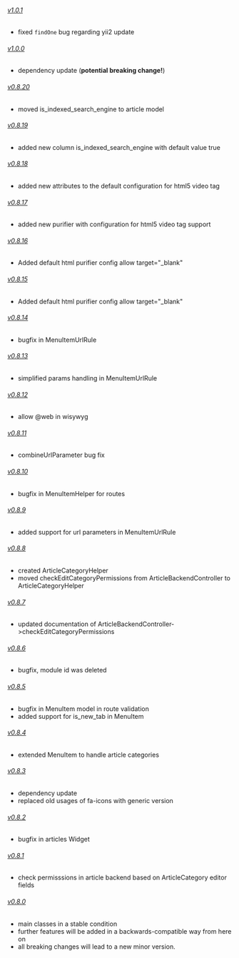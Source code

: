###### [v1.0.1](https://github.com/asinfotrack/yii2-article/releases/tag/1.0.1)
- fixed `findOne` bug regarding yii2 update 

###### [v1.0.0](https://github.com/asinfotrack/yii2-article/releases/tag/1.0.0)
- dependency update (__potential breaking change!__)

###### [v0.8.20](https://github.com/asinfotrack/yii2-article/releases/tag/0.8.20)
- moved is_indexed_search_engine to article model

###### [v0.8.19](https://github.com/asinfotrack/yii2-article/releases/tag/0.8.19)
- added new column is_indexed_search_engine with default value true

###### [v0.8.18](https://github.com/asinfotrack/yii2-article/releases/tag/0.8.18)
- added new attributes to the default configuration for html5 video tag

###### [v0.8.17](https://github.com/asinfotrack/yii2-article/releases/tag/0.8.17)
- added new purifier with configuration for html5 video tag support

###### [v0.8.16](https://github.com/asinfotrack/yii2-article/releases/tag/0.8.16)
- Added default html purifier config allow target="_blank"

###### [v0.8.15](https://github.com/asinfotrack/yii2-article/releases/tag/0.8.15)
- Added default html purifier config allow target="_blank"

###### [v0.8.14](https://github.com/asinfotrack/yii2-article/releases/tag/0.8.14)
- bugfix in MenuItemUrlRule

###### [v0.8.13](https://github.com/asinfotrack/yii2-article/releases/tag/0.8.13)
- simplified params handling in MenuItemUrlRule

###### [v0.8.12](https://github.com/asinfotrack/yii2-article/releases/tag/0.8.12)
- allow @web in wisywyg

###### [v0.8.11](https://github.com/asinfotrack/yii2-article/releases/tag/0.8.11)
- combineUrlParameter bug fix

###### [v0.8.10](https://github.com/asinfotrack/yii2-article/releases/tag/0.8.10)
- bugfix in MenuItemHelper for routes

###### [v0.8.9](https://github.com/asinfotrack/yii2-article/releases/tag/0.8.9)
- added support for url parameters in MenuItemUrlRule

###### [v0.8.8](https://github.com/asinfotrack/yii2-article/releases/tag/0.8.8)
- created ArticleCategoryHelper
- moved checkEditCategoryPermissions from ArticleBackendController to ArticleCategoryHelper

###### [v0.8.7](https://github.com/asinfotrack/yii2-article/releases/tag/0.8.7)
- updated documentation of ArticleBackendController->checkEditCategoryPermissions

###### [v0.8.6](https://github.com/asinfotrack/yii2-article/releases/tag/0.8.6)
- bugfix, module id was deleted

###### [v0.8.5](https://github.com/asinfotrack/yii2-article/releases/tag/0.8.5)
- bugfix in MenuItem model in route validation
- added support for is_new_tab in MenuItem

###### [v0.8.4](https://github.com/asinfotrack/yii2-article/releases/tag/0.8.4)
- extended MenuItem to handle article categories

###### [v0.8.3](https://github.com/asinfotrack/yii2-article/releases/tag/0.8.3)
- dependency update
- replaced old usages of fa-icons with generic version

###### [v0.8.2](https://github.com/asinfotrack/yii2-article/releases/tag/0.8.2)
- bugfix in articles Widget

###### [v0.8.1](https://github.com/asinfotrack/yii2-article/releases/tag/0.8.1)
- check permisssions in article backend based on ArticleCategory editor fields

###### [v0.8.0](https://github.com/asinfotrack/yii2-article/releases/tag/0.8.0)
- main classes in a stable condition
- further features will be added in a backwards-compatible way from here on
- all breaking changes will lead to a new minor version.
